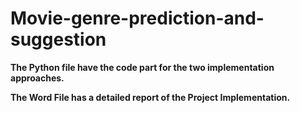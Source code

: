 # Movie-genre-prediction-and-suggestion

**The Python file have the code part for the two implementation approaches.**

**The Word File has a detailed report of the Project Implementation.**
